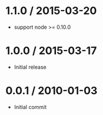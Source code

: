 
1.1.0 / 2015-03-20
==================

  * support node >= 0.10.0

1.0.0 / 2015-03-17
==================

  * Initial release

0.0.1 / 2010-01-03
==================

  * Initial commit
